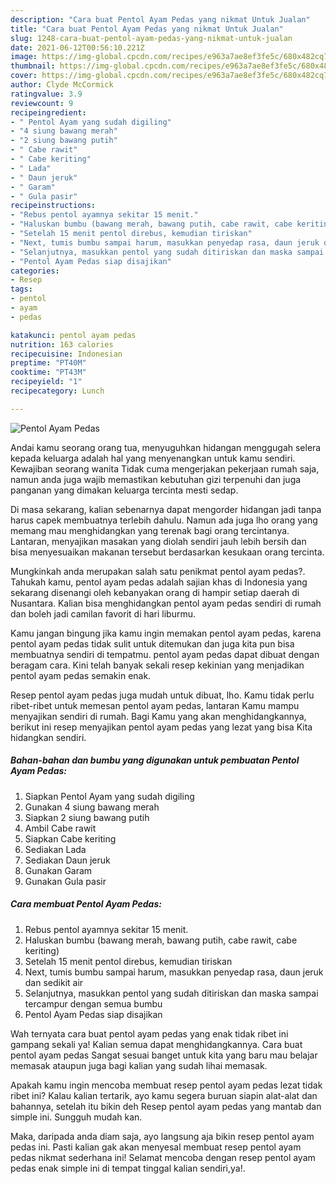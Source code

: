 ```yaml
---
description: "Cara buat Pentol Ayam Pedas yang nikmat Untuk Jualan"
title: "Cara buat Pentol Ayam Pedas yang nikmat Untuk Jualan"
slug: 1248-cara-buat-pentol-ayam-pedas-yang-nikmat-untuk-jualan
date: 2021-06-12T00:56:10.221Z
image: https://img-global.cpcdn.com/recipes/e963a7ae8ef3fe5c/680x482cq70/pentol-ayam-pedas-foto-resep-utama.jpg
thumbnail: https://img-global.cpcdn.com/recipes/e963a7ae8ef3fe5c/680x482cq70/pentol-ayam-pedas-foto-resep-utama.jpg
cover: https://img-global.cpcdn.com/recipes/e963a7ae8ef3fe5c/680x482cq70/pentol-ayam-pedas-foto-resep-utama.jpg
author: Clyde McCormick
ratingvalue: 3.9
reviewcount: 9
recipeingredient:
- " Pentol Ayam yang sudah digiling"
- "4 siung bawang merah"
- "2 siung bawang putih"
- " Cabe rawit"
- " Cabe keriting"
- " Lada"
- " Daun jeruk"
- " Garam"
- " Gula pasir"
recipeinstructions:
- "Rebus pentol ayamnya sekitar 15 menit."
- "Haluskan bumbu (bawang merah, bawang putih, cabe rawit, cabe keriting)"
- "Setelah 15 menit pentol direbus, kemudian tiriskan"
- "Next, tumis bumbu sampai harum, masukkan penyedap rasa, daun jeruk dan sedikit air"
- "Selanjutnya, masukkan pentol yang sudah ditiriskan dan maska sampai tercampur dengan semua bumbu"
- "Pentol Ayam Pedas siap disajikan"
categories:
- Resep
tags:
- pentol
- ayam
- pedas

katakunci: pentol ayam pedas 
nutrition: 163 calories
recipecuisine: Indonesian
preptime: "PT40M"
cooktime: "PT43M"
recipeyield: "1"
recipecategory: Lunch

---
```



![Pentol Ayam Pedas](https://img-global.cpcdn.com/recipes/e963a7ae8ef3fe5c/680x482cq70/pentol-ayam-pedas-foto-resep-utama.jpg)

Andai kamu seorang orang tua, menyuguhkan hidangan menggugah selera kepada keluarga adalah hal yang menyenangkan untuk kamu sendiri. Kewajiban seorang  wanita Tidak cuma mengerjakan pekerjaan rumah saja, namun anda juga wajib memastikan kebutuhan gizi terpenuhi dan juga panganan yang dimakan keluarga tercinta mesti sedap.

Di masa  sekarang, kalian sebenarnya dapat mengorder hidangan jadi tanpa harus capek membuatnya terlebih dahulu. Namun ada juga lho orang yang memang mau menghidangkan yang terenak bagi orang tercintanya. Lantaran, menyajikan masakan yang diolah sendiri jauh lebih bersih dan bisa menyesuaikan makanan tersebut berdasarkan kesukaan orang tercinta. 



Mungkinkah anda merupakan salah satu penikmat pentol ayam pedas?. Tahukah kamu, pentol ayam pedas adalah sajian khas di Indonesia yang sekarang disenangi oleh kebanyakan orang di hampir setiap daerah di Nusantara. Kalian bisa menghidangkan pentol ayam pedas sendiri di rumah dan boleh jadi camilan favorit di hari liburmu.

Kamu jangan bingung jika kamu ingin memakan pentol ayam pedas, karena pentol ayam pedas tidak sulit untuk ditemukan dan juga kita pun bisa membuatnya sendiri di tempatmu. pentol ayam pedas dapat dibuat dengan beragam cara. Kini telah banyak sekali resep kekinian yang menjadikan pentol ayam pedas semakin enak.

Resep pentol ayam pedas juga mudah untuk dibuat, lho. Kamu tidak perlu ribet-ribet untuk memesan pentol ayam pedas, lantaran Kamu mampu menyajikan sendiri di rumah. Bagi Kamu yang akan menghidangkannya, berikut ini resep menyajikan pentol ayam pedas yang lezat yang bisa Kita hidangkan sendiri.

<!--inarticleads1-->

##### Bahan-bahan dan bumbu yang digunakan untuk pembuatan Pentol Ayam Pedas:

1. Siapkan  Pentol Ayam yang sudah digiling
1. Gunakan 4 siung bawang merah
1. Siapkan 2 siung bawang putih
1. Ambil  Cabe rawit
1. Siapkan  Cabe keriting
1. Sediakan  Lada
1. Sediakan  Daun jeruk
1. Gunakan  Garam
1. Gunakan  Gula pasir




<!--inarticleads2-->

##### Cara membuat Pentol Ayam Pedas:

1. Rebus pentol ayamnya sekitar 15 menit.
1. Haluskan bumbu (bawang merah, bawang putih, cabe rawit, cabe keriting)
1. Setelah 15 menit pentol direbus, kemudian tiriskan
1. Next, tumis bumbu sampai harum, masukkan penyedap rasa, daun jeruk dan sedikit air
1. Selanjutnya, masukkan pentol yang sudah ditiriskan dan maska sampai tercampur dengan semua bumbu
1. Pentol Ayam Pedas siap disajikan




Wah ternyata cara buat pentol ayam pedas yang enak tidak ribet ini gampang sekali ya! Kalian semua dapat menghidangkannya. Cara buat pentol ayam pedas Sangat sesuai banget untuk kita yang baru mau belajar memasak ataupun juga bagi kalian yang sudah lihai memasak.

Apakah kamu ingin mencoba membuat resep pentol ayam pedas lezat tidak ribet ini? Kalau kalian tertarik, ayo kamu segera buruan siapin alat-alat dan bahannya, setelah itu bikin deh Resep pentol ayam pedas yang mantab dan simple ini. Sungguh mudah kan. 

Maka, daripada anda diam saja, ayo langsung aja bikin resep pentol ayam pedas ini. Pasti kalian gak akan menyesal membuat resep pentol ayam pedas nikmat sederhana ini! Selamat mencoba dengan resep pentol ayam pedas enak simple ini di tempat tinggal kalian sendiri,ya!.

